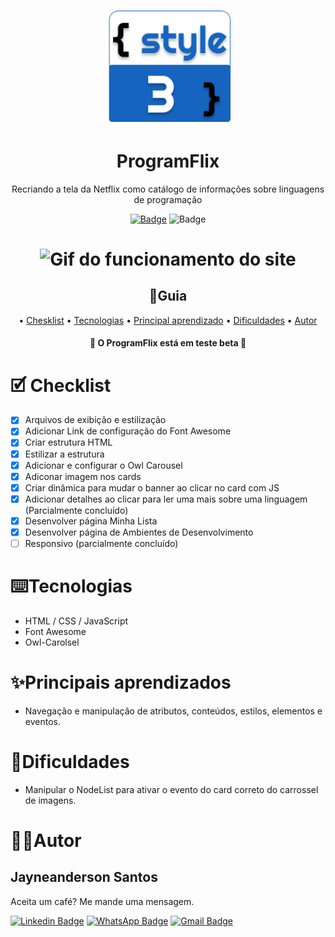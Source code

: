 <h1 align="center">
    <img alt="Logo Da Style3" src="img/style3_icon.svg" width="200"/>
</h1>

<h1 align="center">ProgramFlix</h1>

<div align="center">

Recriando a tela da Netflix como catálogo de informações sobre linguagens de programação

<!-- Os 2 modelos abaixo são exemplos de como inserir badge

 <img src="https://img.shields.io/static/v1?label=Site&message=DIO&color=fa962a&style=for-the-badge&logo="/> 

[![](https://img.shields.io/badge/-<MESSAGE>-fa962a?style=flat-square&logo=appveyor)](#cancora) -->

[![Badge](https://img.shields.io/badge/Onde_aprendi-DIO-fa962a?style=flat-square)](https://web.digitalinnovation.one/home)
![Badge](https://img.shields.io/badge/License-MIT-green?style=flat-square)

</div>

<h1 align="center">
    <img 
    src="img/capa/programflix.gif" alt="Gif do funcionamento do site"/>
</h1>



<h2 align="center">📇Guia</h2>
<p align="center">
    •
    <a href="#checklist">Chesklist</a> •
    <a href="#tecnologias">Tecnologias</a> •
    <a href="#aprendizado">Principal aprendizado</a> • 
    <a href="#dificuldades">Dificuldades</a> •
    <a href="#autor">Autor</a>
</p>

<h4 align="center">🔨 O ProgramFlix está em teste beta 🔨</h4>

<h1 id="checklist">🗹 Checklist</h1>

- [x] Arquivos de exibição e estilização
- [x] Adicionar Link de configuração do Font Awesome
- [x] Criar estrutura HTML
- [x] Estilizar a estrutura
- [x] Adicionar e configurar o Owl Carousel
- [x] Adiconar imagem nos cards
- [x] Criar dinâmica para mudar o banner ao clicar no card com JS
- [x] Adicionar detalhes ao clicar para ler uma mais sobre uma linguagem (Parcialmente concluído)
- [x] Desenvolver página Minha Lista
- [x] Desenvolver página de Ambientes de Desenvolvimento
- [ ] Responsivo (parcialmente concluído)

<h1 id="tecnologias">⌨️Tecnologias</h1>

- HTML / CSS / JavaScript
- Font Awesome
- Owl-Carolsel

<h1 id="tecnologias">✨Principais aprendizados</h1>

- Navegação e manipulação de atributos, conteúdos, estilos, elementos e eventos.

<h1 id="tecnologias">🚧Dificuldades</h1>

- Manipular o NodeList para ativar o evento do card correto do carrossel de imagens.


<h1 id="autor">👨‍💻Autor</h1>

<h2>Jayneanderson Santos</h2>

Aceita um café? Me mande uma mensagem.

[![Linkedin Badge](https://img.shields.io/badge/-Jayneanderson-blue?style=flat-square&logo=Linkedin&logoColor=white&link=https://www.linkedin.com/in/jayneanderson-santos/)](https://www.linkedin.com/in/jayneanderson-santos/) 
[![WhatsApp Badge](https://img.shields.io/badge/-75--983101948-01e675?style=flat-square&logo=WhatsApp&logoColor=white&link=https://www.linkedin.com/in/jayneanderson-santos/)]() 
[![Gmail Badge](https://img.shields.io/badge/-jayneanderson.santos@gmail.com-c14438?style=flat-square&logo=Gmail&logoColor=white&link=mailto:jayneanderson.santos@gmail.com)](mailto:jayneanderson.santos@gmail.com)